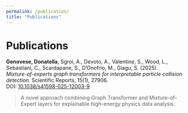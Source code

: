 ```yaml
---
permalink: /publication/
title: "Publications"
---
```


# Publications

**Genovese, Donatella**, Sgroi, A., Devoto, A., Valentine, S., Wood, L., Sebastiani, C., Scardapane, S., D’Onofrio, M., Giagu, S. (2025).  
*Mixture-of-experts graph transformers for interpretable particle collision detection.* Scientific Reports, 15(1), 27906.  
DOI: [10.1038/s41598-025-12003-9](https://doi.org/10.1038/s41598-025-12003-9)

> A novel approach combining Graph Transformer and Mixture-of-Expert layers for explainable high-energy physics data analysis.


